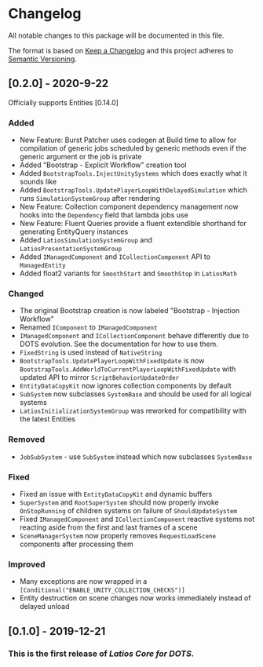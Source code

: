 # Changelog
All notable changes to this package will be documented in this file.

The format is based on [Keep a Changelog](http://keepachangelog.com/en/1.0.0/)
and this project adheres to [Semantic Versioning](http://semver.org/spec/v2.0.0.html).

## [0.2.0] - 2020-9-22
Officially supports Entities [0.14.0]
### Added
* New Feature: Burst Patcher uses codegen at Build time to allow for compilation of generic jobs scheduled by generic methods even if the generic argument or the job is private
* Added "Bootstrap - Explicit Workflow" creation tool
* Added `BootstrapTools.InjectUnitySystems` which does exactly what it sounds like
* Added `BootstrapTools.UpdatePlayerLoopWithDelayedSimulation` which runs `SimulationSystemGroup` after rendering
* New Feature: Collection component dependency management now hooks into the `Dependency` field that lambda jobs use
* New Feature: Fluent Queries provide a fluent extendible shorthand for generating EntityQuery instances
* Added `LatiosSimulationSystemGroup` and `LatiosPresentationSystemGroup`
* Added `IManagedComponent` and `ICollectionComponent` API to `ManagedEntity`
* Added float2 variants for `SmoothStart` and `SmoothStop` in `LatiosMath`

### Changed
* The original Bootstrap creation is now labeled "Bootstrap - Injection Workflow"
* Renamed `IComponent` to `IManagedComponent`
* `IManagedComponent` and `ICollectionComponent` behave differently due to DOTS evolution. See the documentation for how to use them.
* `FixedString` is used instead of `NativeString`
* `BootstrapTools.UpdatePlayerLoopWithFixedUpdate` is now `BootstrapTools.AddWorldToCurrentPlayerLoopWithFixedUpdate` with updated API to mirror `ScriptBehaviorUpdateOrder`
* `EntityDataCopyKit` now ignores collection components by default
* `SubSystem` now subclasses `SystemBase` and should be used for all logical systems
* `LatiosInitializationSystemGroup` was reworked for compatibility with the latest Entities

### Removed
* `JobSubSystem` - use `SubSystem` instead which now subclasses `SystemBase`

### Fixed
* Fixed an issue with `EntityDataCopyKit` and dynamic buffers
* `SuperSystem` and `RootSuperSystem` should now properly invoke `OnStopRunning` of children systems on failure of `ShouldUpdateSystem`
* Fixed `IManagedComponent` and `ICollectionComponent` reactive systems not reacting aside from the first and last frames of a scene
* `SceneManagerSystem` now properly removes `RequestLoadScene` components after processing them

### Improved
* Many exceptions are now wrapped in a `[Conditional("ENABLE_UNITY_COLLECTION_CHECKS")]`
* Entity destruction on scene changes now works immediately instead of delayed unload

## [0.1.0] - 2019-12-21

### This is the first release of *Latios Core for DOTS*.
